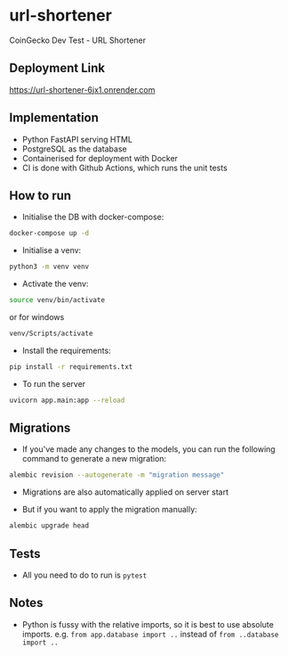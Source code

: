 # url-shortener

CoinGecko Dev Test - URL Shortener

## Deployment Link

<https://url-shortener-6jx1.onrender.com>

## Implementation

- Python FastAPI serving HTML
- PostgreSQL as the database
- Containerised for deployment with Docker
- CI is done with Github Actions, which runs the unit tests

## How to run

- Initialise the DB with docker-compose:

```bash
docker-compose up -d
```

- Initialise a venv:

```bash
python3 -m venv venv
```

- Activate the venv:

```bash
source venv/bin/activate
```

or for windows

```bash
venv/Scripts/activate
```

- Install the requirements:

```bash
pip install -r requirements.txt
```

- To run the server

```bash
uvicorn app.main:app --reload
```

## Migrations

- If you've made any changes to the models, you can run the following command to generate a new migration:

```bash
alembic revision --autogenerate -m "migration message"
```

- Migrations are also automatically applied on server start

- But if you want to apply the migration manually:

```bash
alembic upgrade head
```

## Tests

- All you need to do to run is `pytest`

## Notes

- Python is fussy with the relative imports, so it is best to use absolute imports. e.g. `from app.database import ..` instead of `from ..database import ..`
